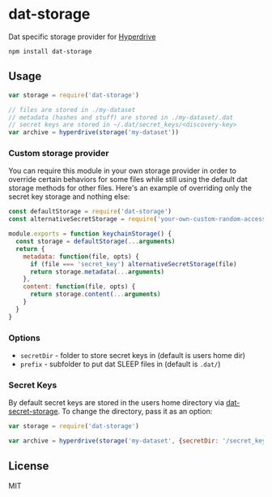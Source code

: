 # dat-storage

Dat specific storage provider for [Hyperdrive](https://github.com/mafintosh/hyperdrive)

```
npm install dat-storage
```

## Usage

``` js
var storage = require('dat-storage')

// files are stored in ./my-dataset
// metadata (hashes and stuff) are stored in ./my-dataset/.dat
// secret keys are stored in ~/.dat/secret_keys/<discovery-key>
var archive = hyperdrive(storage('my-dataset'))
```

### Custom storage provider

You can require this module in your own storage provider in order to override certain behaviors for some files while still using the default dat storage methods for other files. Here's an example of overriding only the secret key storage and nothing else:

```js
const defaultStorage = require('dat-storage')
const alternativeSecretStorage = require('your-own-custom-random-access-file-module')

module.exports = function keychainStorage() {
  const storage = defaultStorage(...arguments)
  return {
    metadata: function(file, opts) {
      if (file === 'secret_key') alternativeSecretStorage(file)
      return storage.metadata(...arguments)
    },
    content: function(file, opts) {
      return storage.content(...arguments)
    }
  }
}
```

### Options

- `secretDir` - folder to store secret keys in (default is users home dir)
- `prefix` - subfolder to put dat SLEEP files in (default is `.dat/`)

### Secret Keys

By default secret keys are stored in the users home directory via [dat-secret-storage](https://github.com/joehand/dat-secret-storage). To change the directory, pass it as an option:

```js
var storage = require('dat-storage')

var archive = hyperdrive(storage('my-dataset', {secretDir: '/secret_keys'})
```

## License

MIT
